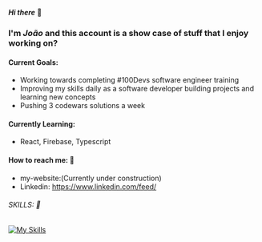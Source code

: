 ***Hi there*** 👋

### I'm ***João*** and this account is a show case of stuff that I enjoy working on?

 #### Current Goals: 
   -  Working towards completing #100Devs software engineer training  
   -  Improving my skills daily as a software developer building projects and learning new concepts 
   -  Pushing 3 codewars solutions a week


#### Currently Learning:
- React, Firebase, Typescript

 
 #### How to reach me: 📧
 - my-website:(Currently under construction)
- Linkedin: https://www.linkedin.com/feed/


###### SKILLS: 🔧
[![My Skills](https://skillicons.dev/icons?i=html,css,sass,tailwind,js,react,nodejs,postman,git,github&perline=5)](https://skillicons.dev)


